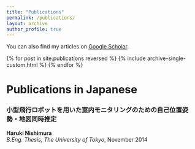 ```yaml
---
title: "Publications"
permalink: /publications/
layout: archive
author_profile: true
---
```


You can also find my articles on [Google Scholar](https://scholar.google.com/citations?user=hZOzlzwAAAAJ&hl=en).

{% for post in site.publications reversed %} {% include archive-single-custom.html %} {% endfor %}<br>


# Publications in Japanese
<h3>小型飛行ロボットを用いた室内モニタリングのための自己位置姿勢・地図同時推定</h3>
<b>Haruki Nishimura</b>
<br>
<i>B.Eng. Thesis, The University of Tokyo</i>, November 2014